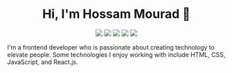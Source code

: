 
<h1 align="center">Hi, I'm Hossam Mourad 👋</h1>
<p align="center">
    <a href="https://www.facebook.com/developermourad"><img src="https://img.shields.io/badge/facebook-%231FA1F1?style=flat&logo=facebook&logoColor=white"/></a>
    <a href="https://twitter.com/developermourad"><img src="https://img.shields.io/badge/twitter-%231FA1F1?style=flat&logo=twitter&logoColor=white"/></a>
    <a href="https://www.linkedin.com/in/developermourad/"><img src="https://img.shields.io/badge/linkedin-%230177B5?style=flat&logo=linkedin&logoColor=white"/></a>
    <a href="https://www.youtube.com/@developermourad"><img src="https://img.shields.io/badge/youtube-%23FF0000?style=flat&logo=youtube&logoColor=white"/></a>
    <a href="https://www.instagram.com/developermourad/"><img src="https://img.shields.io/badge/instagram-%23E4415F?style=flat&logo=instagram&logoColor=white"/></a>
  </p>
I'm a frontend developer who is passionate about creating technology to elevate people. Some technologies I enjoy working with include HTML, CSS, JavaScript, and React.js.
